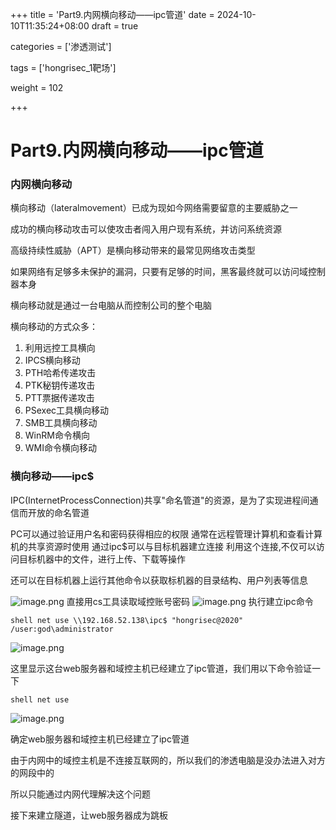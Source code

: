 +++
title = 'Part9.内网横向移动——ipc管道'
date = 2024-10-10T11:35:24+08:00
draft = true

categories = ['渗透测试']

tags = ['hongrisec_1靶场']

weight = 102

+++

# Part9.内网横向移动——ipc管道

### 内网横向移动
横向移动（lateralmovement）已成为现如今网络需要留意的主要威胁之一

成功的横向移动攻击可以使攻击者闯入用户现有系统，并访问系统资源

高级持续性威胁（APT）是横向移动带来的最常见网络攻击类型

如果网络有足够多未保护的漏洞，只要有足够的时间，黑客最终就可以访问域控制器本身

横向移动就是通过一台电脑从而控制公司的整个电脑

横向移动的方式众多：

1. 利用远控工具横向
2. IPCS横向移动
3. PTH哈希传递攻击
4. PTK秘钥传递攻击
5. PTT票据传递攻击
6. PSexec工具横向移动
7. SMB工具横向移动
8. WinRM命令横向
9. WMI命令横向移动 

### 横向移动——ipc$

IPC(InternetProcessConnection)共享"命名管道"的资源，是为了实现进程间通信而开放的命名管道

PC可以通过验证用户名和密码获得相应的权限
通常在远程管理计算机和查看计算机的共享资源时使用
通过ipc$可以与目标机器建立连接
利用这个连接,不仅可以访问目标机器中的文件，进行上传、下载等操作

还可以在目标机器上运行其他命令以获取标机器的目录结构、用户列表等信息

![image.png](https://gitee.com/huangzejie/drawing-bed/raw/master/202409152051285.png)
直接用cs工具读取域控账号密码
![image.png](https://gitee.com/huangzejie/drawing-bed/raw/master/202409152053803.png)
执行建立ipc命令

```shell
shell net use \\192.168.52.138\ipc$ "hongrisec@2020" /user:god\administrator
```


![image.png](https://gitee.com/huangzejie/drawing-bed/raw/master/202409152058584.png)

这里显示这台web服务器和域控主机已经建立了ipc管道，我们用以下命令验证一下

```shell
shell net use
```
![image.png](https://gitee.com/huangzejie/drawing-bed/raw/master/202409152100832.png)

确定web服务器和域控主机已经建立了ipc管道

由于内网中的域控主机是不连接互联网的，所以我们的渗透电脑是没办法进入对方的网段中的

所以只能通过内网代理解决这个问题

接下来建立隧道，让web服务器成为跳板
